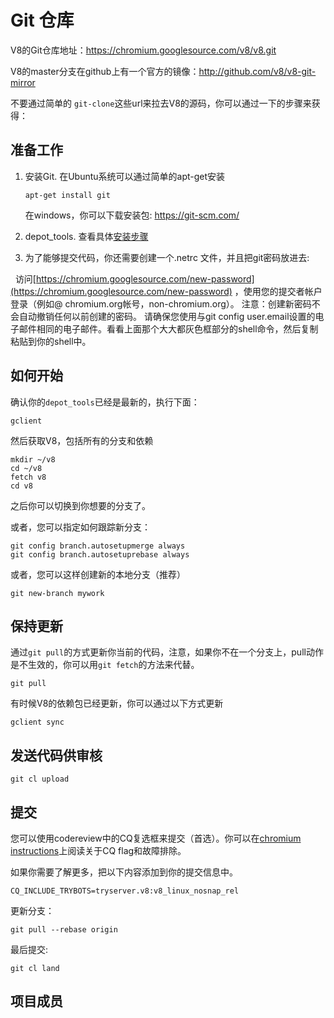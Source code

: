 # Git 仓库

V8的Git仓库地址：https://chromium.googlesource.com/v8/v8.git

V8的master分支在github上有一个官方的镜像：http://github.com/v8/v8-git-mirror

不要通过简单的 `git-clone`这些url来拉去V8的源码，你可以通过一下的步骤来获得：

## 准备工作

1. 安装Git. 在Ubuntu系统可以通过简单的apt-get安装

   ```
   apt-get install git
   ```
   
   在windows，你可以下载安装包: https://git-scm.com/
   
2. depot_tools. 查看具体[安装步骤](http://dev.chromium.org/developers/how-tos/install-depot-tools)

3. 为了能够提交代码，你还需要创建一个.netrc 文件，并且把git密码放进去:

   访问[https://chromium.googlesource.com/new-password](https://chromium.googlesource.com/new-password) ，使用您的提交者帐户登录（例如@ chromium.org帐号，non-chromium.org）。 注意：创建新密码不会自动撤销任何以前创建的密码。 请确保您使用与git config user.email设置的电子邮件相同的电子邮件。看看上面那个大大都灰色框部分的shell命令，然后复制粘贴到你的shell中。
   
## 如何开始

确认你的`depot_tools`已经是最新的，执行下面：

```
gclient
```

然后获取V8，包括所有的分支和依赖

```
mkdir ~/v8
cd ~/v8
fetch v8
cd v8
```

之后你可以切换到你想要的分支了。

或者，您可以指定如何跟踪新分支：

```
git config branch.autosetupmerge always
git config branch.autosetuprebase always
```

或者，您可以这样创建新的本地分支（推荐）

```
git new-branch mywork
```

## 保持更新

通过`git pull`的方式更新你当前的代码，注意，如果你不在一个分支上，pull动作是不生效的，你可以用`git fetch`的方法来代替。

```
git pull
```

有时候V8的依赖包已经更新，你可以通过以下方式更新
```
gclient sync
```

## 发送代码供审核
```
git cl upload
```

## 提交

您可以使用codereview中的CQ复选框来提交（首选）。你可以在[chromium instructions](http://www.chromium.org/developers/testing/commit-queue)上阅读关于CQ flag和故障排除。

如果你需要了解更多，把以下内容添加到你的提交信息中。

```
CQ_INCLUDE_TRYBOTS=tryserver.v8:v8_linux_nosnap_rel
```

更新分支：
```
git pull --rebase origin
```

最后提交:

```
git cl land
```

## 项目成员
